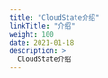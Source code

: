 ```yaml
---
title: "CloudState介绍"
linkTitle: "介绍"
weight: 100
date: 2021-01-18
description: >
  CloudState介绍
---
```



